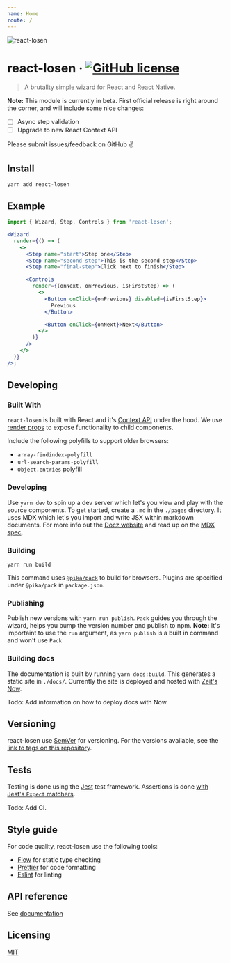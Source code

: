 ```yaml
---
name: Home
route: /
---
```


![react-losen](https://user-images.githubusercontent.com/2470775/39097362-8093ab6e-465b-11e8-845e-b21b893d6091.png)

# react-losen &middot; [![GitHub license](https://img.shields.io/badge/license-MIT-blue.svg?style=flat-square)](https://github.com/otovo/react-losen/blob/master/LICENSE)

> A brutallty simple wizard for React and React Native.

**Note:** This module is currently in beta. First official release is right around the corner, and will include some nice changes:

  - [ ] Async step validation
  - [ ] Upgrade to new React Context API

Please submit issues/feedback on GitHub ✌️

## Install

```shell
yarn add react-losen
```

## Example

```jsx
import { Wizard, Step, Controls } from 'react-losen';

<Wizard
  render={() => (
    <>
      <Step name="start">Step one</Step>
      <Step name="second-step">This is the second step</Step>
      <Step name="final-step">Click next to finish</Step>

      <Controls
        render={(onNext, onPrevious, isFirstStep) => (
          <>
            <Button onClick={onPrevious} disabled={isFirstStep}>
              Previous
            </Button>

            <Button onClick={onNext}>Next</Button>
          </>
        )}
      />
    </>
  )}
/>;
```

## Developing

### Built With

`react-losen` is built with React and it's [Context API](https://reactjs.org/docs/context.html) under the hood. We use [render props](https://reactjs.org/docs/render-props.html) to expose functionality to child components.

Include the following polyfills to support older browsers:
- `array-findindex-polyfill`
- `url-search-params-polyfill`
- `Object.entries` polyfill

### Developing

Use `yarn dev` to spin up a dev server which let's you view and play with the source components. To get started, create a `.md` in the `./pages` directory. It uses MDX which let's you import and write
JSX within markdown documents. For more info out the [Docz website](https://www.docz.site/) and read up on the [MDX spec](https://github.com/mdx-js/mdx/).

### Building

```
yarn run build
```

This command uses [`@pika/pack`](https://www.pikapkg.com/blog/introducing-pika-pack/) to build for browsers. Plugins are specified under `@pika/pack` in `package.json`.

### Publishing

Publish new versions with `yarn run publish`. `Pack` guides you through the wizard, helps you bump the version number and publish to npm. **Note:** It's importaint to use the `run` argument, as `yarn publish` is a built in command and won't use `Pack`

### Building docs

The documentation is built by running `yarn docs:build`. This generates a static site in `./docs/`. Currently the site is deployed and hosted with [Zeit's Now](https://zeit.co/blog/now-static).

Todo: Add information on how to deploy docs with Now.

## Versioning

react-losen use [SemVer](http://semver.org/) for versioning. For the versions available, see the [link to tags on this repository](/tags).

## Tests

Testing is done using the [Jest](https://facebook.github.io/jest/) test
framework. Assertions is done [with Jest's `Expect`
matchers](https://facebook.github.io/jest/docs/en/expect.html).

Todo: Add CI.

## Style guide

For code quality, react-losen use the following tools:

- [Flow](https://flow.org/) for static type checking
- [Prettier](https://prettier.io/) for code formatting
- [Eslint](https://eslint.org/) for linting

## API reference

See [documentation](https://docs-geycgwirqi.now.sh/)


## Licensing

[MIT](https://github.com/otovo/react-losen/blob/master/LICENSE)
